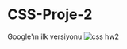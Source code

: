 # CSS-Proje-2
Google'ın ilk versiyonu
![css hw2](https://user-images.githubusercontent.com/97365978/172492531-46ea098c-e140-4395-90b1-a640f784887d.png)
